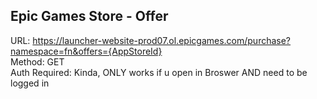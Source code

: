 ## Epic Games Store - Offer

URL: https://launcher-website-prod07.ol.epicgames.com/purchase?namespace=fn&offers={AppStoreId} \
Method: GET \
Auth Required: Kinda, ONLY works if u open in Broswer AND need to be logged in
